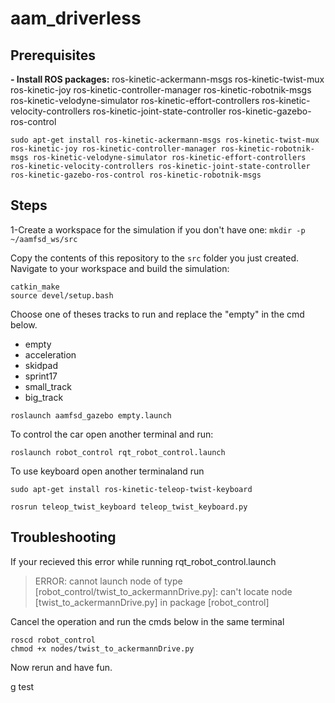 # aam_driverless

## Prerequisites
<b>- Install ROS packages:</b>
ros-kinetic-ackermann-msgs
ros-kinetic-twist-mux
ros-kinetic-joy
ros-kinetic-controller-manager
ros-kinetic-robotnik-msgs
ros-kinetic-velodyne-simulator
ros-kinetic-effort-controllers
ros-kinetic-velocity-controllers
ros-kinetic-joint-state-controller
ros-kinetic-gazebo-ros-control

```
sudo apt-get install ros-kinetic-ackermann-msgs ros-kinetic-twist-mux ros-kinetic-joy ros-kinetic-controller-manager ros-kinetic-robotnik-msgs ros-kinetic-velodyne-simulator ros-kinetic-effort-controllers ros-kinetic-velocity-controllers ros-kinetic-joint-state-controller ros-kinetic-gazebo-ros-control ros-kinetic-robotnik-msgs
```


## Steps
1-Create a workspace for the simulation if you don't have one:
```mkdir -p ~/aamfsd_ws/src```


Copy the contents of this repository to the `src` folder you just created.
Navigate to your workspace and build the simulation:


```cd ~/aamfsd_ws
catkin_make
source devel/setup.bash
```


Choose one of theses tracks to run and replace the "empty" in the cmd below.
- empty
- acceleration
- skidpad
- sprint17
- small_track
- big_track


```roslaunch aamfsd_gazebo empty.launch ```


To control the car open another terminal and run:


```roslaunch robot_control rqt_robot_control.launch```


To use keyboard open another terminaland run

```sudo apt-get install ros-kinetic-teleop-twist-keyboard```

```rosrun teleop_twist_keyboard teleop_twist_keyboard.py```


## Troubleshooting
If your recieved this error while running rqt_robot_control.launch


>ERROR: cannot launch node of type [robot_control/twist_to_ackermannDrive.py]: can't locate node [twist_to_ackermannDrive.py] in package [robot_control]


Cancel the operation and run the cmds below in the same terminal 
```
roscd robot_control
chmod +x nodes/twist_to_ackermannDrive.py
```
Now rerun and have fun.



g
test
